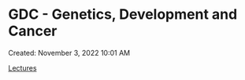 # GDC - Genetics, Development and Cancer

Created: November 3, 2022 10:01 AM

[Lectures](GDC%20-%20Genetics,%20Development%20and%20Cancer%2092793a50c8514598b68c37b885afae34/Lectures%20152e99e8501c42b98be6ec61f1c6f8a7.md)